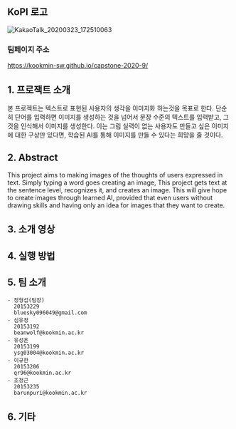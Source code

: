 ## KoPI 로고
![KakaoTalk_20200323_172510063](https://user-images.githubusercontent.com/20828492/77301470-13225c00-6d33-11ea-814f-7e4d129d2891.png)


### 팀페이지 주소
https://kookmin-sw.github.io/capstone-2020-9/

## 1. 프로잭트 소개
본 프로젝트는 텍스트로 표현된 사용자의 생각을 이미지화 하는것을 목표로 한다.
단순히 단어를 입력하면 이미지를 생성하는 것을 넘어서 문장 수준의 텍스트를 입력받고, 그것을 인식해서 이미지를 생성한다. 이는 그림 실력이 없는 사용자도 만들고 싶은 이미지에 대한 구상만 있다면, 학습된 AI를 통해 이미지를 만들 수 있다는 희망을 줄 것이다.

## 2. Abstract
This project aims to making images of the thoughts of users expressed in text.
Simply typing a word goes creating an image, This project gets text at the sentence level, recognizes it, and creates an image. This will give hope to create images through learned AI, provided that even users without drawing skills and having only an idea for images that they want to create.


## 3. 소개 영상


## 4. 실행 방법


## 5. 팀 소개

    - 정형섭(팀장)
      20153229
      bluesky096049@gmail.com
    - 심유정
      20153192
      beanwolf@kookmin.ac.kr
    - 유성훈
      20153199
      ysg03004@kookmin.ac.kr
    - 이규한
      20153206
      qr96@kookmin.ac.kr
    - 조정근
      20153235
      barunpuri@kookmin.ac.kr
      

## 6. 기타 

<!--
## Markdown을 사용하여 내용꾸미기

Markdown은 작문을 스타일링하기위한 가볍고 사용하기 쉬운 구문입니다. 여기에는 다음을위한 규칙이 포함됩니다.

```markdown
Syntax highlighted code block

# Header 1
## Header 2
### Header 3

- Bulleted
- List

1. Numbered
2. List

**Bold** and _Italic_ and `Code` text

[Link](url) and ![Image](src)
```

자세한 내용은 [GitHub Flavored Markdown](https://guides.github.com/features/mastering-markdown/).

### Support or Contact

readme 파일 생성에 추가적인 도움이 필요하면 [도움말](https://help.github.com/articles/about-readmes/) 이나 [contact support](https://github.com/contact) 을 이용하세요.
-->

